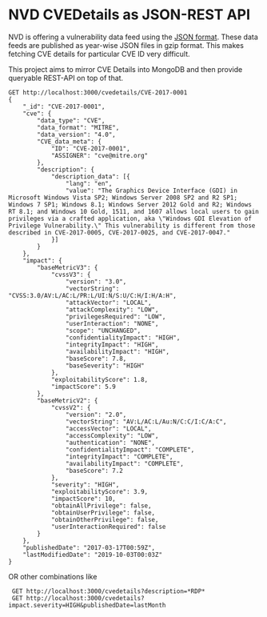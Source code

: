 # NVD CVEDetails as JSON-REST API

NVD is offering a vulnerability data feed using the [JSON format](https://nvd.nist.gov/vuln/data-feeds#JSON_FEED). These data feeds are published as year-wise JSON files in gzip format. This makes fetching CVE details for particular CVE ID very difficult.

This project aims to mirror CVE Details into MongoDB and then provide queryable REST-API on top of that.

    GET http://localhost:3000/cvedetails/CVE-2017-0001
    {
    	"_id": "CVE-2017-0001",
    	"cve": {
    		"data_type": "CVE",
    		"data_format": "MITRE",
    		"data_version": "4.0",
    		"CVE_data_meta": {
    			"ID": "CVE-2017-0001",
    			"ASSIGNER": "cve@mitre.org"
    		},
    		"description": {
    			"description_data": [{
    				"lang": "en",
    				"value": "The Graphics Device Interface (GDI) in Microsoft Windows Vista SP2; Windows Server 2008 SP2 and R2 SP1; Windows 7 SP1; Windows 8.1; Windows Server 2012 Gold and R2; Windows RT 8.1; and Windows 10 Gold, 1511, and 1607 allows local users to gain privileges via a crafted application, aka \"Windows GDI Elevation of Privilege Vulnerability.\" This vulnerability is different from those described in CVE-2017-0005, CVE-2017-0025, and CVE-2017-0047."
    			}]
    		}
    	},
    	"impact": {
    		"baseMetricV3": {
    			"cvssV3": {
    				"version": "3.0",
    				"vectorString": "CVSS:3.0/AV:L/AC:L/PR:L/UI:N/S:U/C:H/I:H/A:H",
    				"attackVector": "LOCAL",
    				"attackComplexity": "LOW",
    				"privilegesRequired": "LOW",
    				"userInteraction": "NONE",
    				"scope": "UNCHANGED",
    				"confidentialityImpact": "HIGH",
    				"integrityImpact": "HIGH",
    				"availabilityImpact": "HIGH",
    				"baseScore": 7.8,
    				"baseSeverity": "HIGH"
    			},
    			"exploitabilityScore": 1.8,
    			"impactScore": 5.9
    		},
    		"baseMetricV2": {
    			"cvssV2": {
    				"version": "2.0",
    				"vectorString": "AV:L/AC:L/Au:N/C:C/I:C/A:C",
    				"accessVector": "LOCAL",
    				"accessComplexity": "LOW",
    				"authentication": "NONE",
    				"confidentialityImpact": "COMPLETE",
    				"integrityImpact": "COMPLETE",
    				"availabilityImpact": "COMPLETE",
    				"baseScore": 7.2
    			},
    			"severity": "HIGH",
    			"exploitabilityScore": 3.9,
    			"impactScore": 10,
    			"obtainAllPrivilege": false,
    			"obtainUserPrivilege": false,
    			"obtainOtherPrivilege": false,
    			"userInteractionRequired": false
    		}
    	},
    	"publishedDate": "2017-03-17T00:59Z",
    	"lastModifiedDate": "2019-10-03T00:03Z"
    }
    
 OR other combinations like
 
     GET http://localhost:3000/cvedetails?description=*RDP*
     GET http://localhost:3000/cvedetails?impact.severity=HIGH&publishedDate=lastMonth
